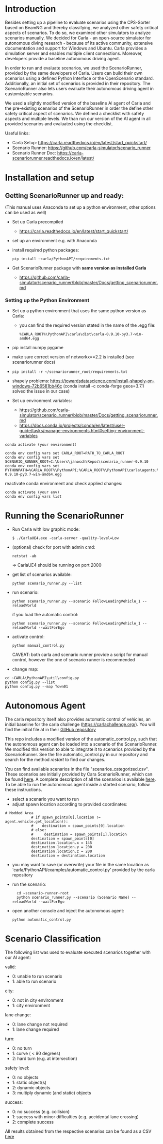# Introduction

Besides setting up a pipeline to evaluate scenarios using the CPS-Sorter based on BeamNG and thereby classifying, we analyzed other safety critical aspects of scenarios. To do so, we examined other simulators to analyze scenarios manually. We decided for Carla - an open-source simulator for autonomous diving research - because of its active community, extensive documentation and support for Windows and Ubuntu. Carla provides a simulation server and enables multiple client connections. Moreover, developers provide a baseline autonomous driving agent.

In order to run and evaluate scenarios, we used the ScenarioRunner, provided by the same developers of Carla. Users can build their own scenarios using a defined Python Interface or the OpenScenario standard. Additionally, an initial set of scenarios is provided in their repository. The ScenarioRunner also lets users evaluate their autonomous driving agent in customizable scenarios.

We used a slightly modified version of the baseline AI agent of Carla and the pre-existing scenarios of the ScenarioRunner in order the define other safety critical aspect of scenarios. We defined a checklist with safety aspects and multiple levels. We than run our version of the AI agent in all provided scenarios and evaluated using the checklist.

Useful links:

- Carla Setup: <https://carla.readthedocs.io/en/latest/start_quickstart/>
- Scenario Runner: <https://github.com/carla-simulator/scenario_runner>
- Scenario Runner Doc: <https://carla-scenariorunner.readthedocs.io/en/latest/>

# Installation and setup

## Getting ScenarioRunner up and ready:

(This manual uses Anaconda to set up a python environment, other options can be used as well)

- Set up Carla precompiled

  - <https://carla.readthedocs.io/en/latest/start_quickstart/>

- set up an environment e.g. with Anaconda

- install required python packages:

  `pip install ~carla/PythonAPI/requirements.txt`

- Get ScenarioRunner package with **same version as installed Carla**

  - <https://github.com/carla-simulator/scenario_runner/blob/master/Docs/getting_scenariorunner.md>

### Setting up the Python Environment

- Set up a python environment that uses the same python version as Carla:

  - you can find the required version stated in the name of the .egg file:

    `%CARLA_ROOT%\PythonAPI\carla\dist\carla-0.9.10-py3.7-win-amd64.egg`

- pip install numpy pygame

- make sure correct version of networkx==2.2 is installed (see scenariorunner docs)

- `pip install -r ~/scenariorunner_root/requirements.txt`

- shapely problems: <https://towardsdatascience.com/install-shapely-on-windows-72b6581bb46c> (conda install -c conda-forge geos=3.7.1 solved the issue in our case)

- Set up environment variables:

  - <https://github.com/carla-simulator/scenario_runner/blob/master/Docs/getting_scenariorunner.md>
  - <https://docs.conda.io/projects/conda/en/latest/user-guide/tasks/manage-environments.html#setting-environment-variables>

```
conda activate (your environment)
```

```
conda env config vars set CARLA_ROOT=PATH_TO_CARLA_ROOT
conda env config vars set SCENARIO_RUNNER_ROOT=C:\Users\janosch\Repos\scenario_runner-0.9.10
conda env config vars set PYTHONPATH=%CARLA_ROOT%\PythonAPI;%CARLA_ROOT%\PythonAPI\carla\agents;%CARLA_ROOT%\PythonAPI\carla\dist\carla-0.9.10-py3.7-win-amd64.egg
```

reactivate conda environment and check applied changes:

```
conda activate (your env)
conda env config vars list
```

# Running the ScenarioRunner

- Run Carla with low graphic mode:

  `$ ./CarlaUE4.exe -carla-server -quality-level=Low`

- (optional) check for port with admin cmd:

  `netstat -ab`

  => CarlaUE4 should be running on port 2000

- get list of scenarios available:

  `python scenario_runner.py --list`

- run scenario:

  `python scenario_runner.py --scenario FollowLeadingVehicle_1 --reloadWorld`

  if you load the automatic control:

  `python scenario_runner.py --scenario FollowLeadingVehicle_1 --reloadWorld --waitForEgo`

- activate control:

  `python manual_control.py`

  CAVEAT: both carla and scenario runner provide a script for manual control, however the one of scenario runner is recommended

- change map:

```
cd ~CARLA\PythonAPI\util\config.py
python config.py --list
python config.py --map Town01
```

# Autonomous Agent

The carla repository itself also provides automatic control of vehicles, an initial baseline for the carla challenge (<https://carlachallenge.org/>). You will find the initial file at in their [GitHub repository](https://github.com/carla-simulator/carla/tree/master/PythonAPI/examples/automatic_control.py)

This repo includes a modified version of the automatic_control.py, such that the autonomous agent can be loaded into a scenario of the ScenarioRunner. We modified this version to able to integrate it to scenarios provided by the ScenarioRunner. See the file automatic_control.py in our repository and search for the method _restart_ to find our changes.

You can find available scenarios in the file "scenarios_categorized.csv". These scenarios are initially provided by Cara ScenarioRunner, which can be found [here](https://github.com/carla-simulator/scenario_runner/tree/master/srunner/examples). A complete description of all the scenarios is available [here](https://carla-scenariorunner.readthedocs.io/en/latest/list_of_scenarios/). To be able to run the autonomous agent inside a started scenario, follow these instructions.

- select a scenario you want to run
- adjust spawn location according to provided coordinates:

```
# Modded Area
            # if spawn_points[0].location != agent.vehicle.get_location():
            #    destination = spawn_points[0].location
            # else:
            #     destination = spawn_points[1].location
            destination = spawn_points[0]
            destination.location.x = 145
            destination.location.y = 200
            destination.location.z = 200
            destination = destination.location
```

- you may want to save (or overwrite) your file in the same location as 'carla/PythonAPI/examples/automatic_control.py' provided by the carla repository
- run the scenario:

  ```
    cd ~scenario-runner-root
    python scenario_runner.py --scenario (Scenario Name) --reloadWorld --waitForEgo
  ```

- open another console and inject the autonomous agent:

  `python automatic_control.py`

# Scenario Classification

The following list was used to evaluate executed scenarios together with our AI agent:

valid:

- 0: unable to run scenario
- 1: able to run scenario

city:

- 0: not in city environment
- 1: city environment

lane change:

- 0: lane change not required
- 1: lane change required

turn:

- 0: no turn
- 1: curve ( < 90 degrees)
- 2: hard turn (e.g. at intersection)

safety level:

- 0: no objects
- 1: static object(s)
- 2: dynamic objects
- 3: multiply dynamic (and static) objects

success:

- 0: no success (e.g. collision)
- 1: success with minor difficulties (e.g. accidental lane crossing)
- 2: complete success

All results obtained from the respective scenarios can be found as a CSV [here]()
